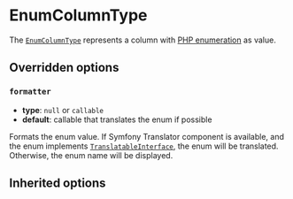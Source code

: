 <script setup>
    import ColumnTypeOptions from "./options/column.md";
</script>

# EnumColumnType

The [`EnumColumnType`](https://github.com/Kreyu/data-table-bundle/blob/main/src/Column/Type/EnumColumnType.php) represents a column with [PHP enumeration](https://www.php.net/manual/language.enumerations.php) as value.

## Overridden options

### `formatter`

- **type**: `null` or `callable`
- **default**: callable that translates the enum if possible

Formats the enum value. If Symfony Translator component is available, and the enum implements [`TranslatableInterface`](https://github.com/symfony/translation-contracts/blob/main/TranslatableInterface.php),
the enum will be translated. Otherwise, the enum name will be displayed.

## Inherited options

<ColumnTypeOptions excludedOptions="['formatter']"/>